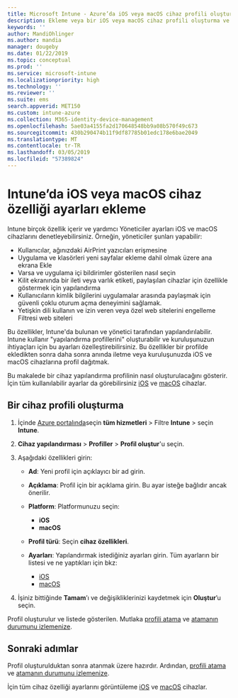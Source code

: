 ```yaml
---
title: Microsoft Intune - Azure’da iOS veya macOS cihaz profili oluşturma | Microsoft Docs
description: Ekleme veya bir iOS veya macOS cihaz profili oluşturma ve ardından Intune AirPrint, giriş ekranı, uygulama bildirimleri, paylaşılan cihaz, çoklu oturum açma ve web içeriği filtresi ayarları düzeni için ayarları yapılandırın.
keywords: ''
author: MandiOhlinger
ms.author: mandia
manager: dougeby
ms.date: 01/22/2019
ms.topic: conceptual
ms.prod: ''
ms.service: microsoft-intune
ms.localizationpriority: high
ms.technology: ''
ms.reviewer: ''
ms.suite: ems
search.appverid: MET150
ms.custom: intune-azure
ms.collection: M365-identity-device-management
ms.openlocfilehash: 5ae03a4155fa2d170648548bb9a08b570f49c673
ms.sourcegitcommit: 430b290474b11f9df87785b01edc178e6bae2049
ms.translationtype: MT
ms.contentlocale: tr-TR
ms.lasthandoff: 03/05/2019
ms.locfileid: "57389824"
---
```

# <a name="add-ios-or-macos-device-feature-settings-in-intune"></a>Intune’da iOS veya macOS cihaz özelliği ayarları ekleme

Intune birçok özellik içerir ve yardımcı Yöneticiler ayarları iOS ve macOS cihazlarını denetleyebilirsiniz. Örneğin, yöneticiler şunları yapabilir:

- Kullanıcılar, ağınızdaki AirPrint yazıcıları erişmesine
- Uygulama ve klasörleri yeni sayfalar ekleme dahil olmak üzere ana ekrana Ekle
- Varsa ve uygulama içi bildirimler gösterilen nasıl seçin
- Kilit ekranında bir ileti veya varlık etiketi, paylaşılan cihazlar için özellikle göstermek için yapılandırma
- Kullanıcıların kimlik bilgilerini uygulamalar arasında paylaşmak için güvenli çoklu oturum açma deneyimini sağlamak.
- Yetişkin dili kullanın ve izin veren veya özel web sitelerini engelleme Filtresi web siteleri

Bu özellikler, Intune'da bulunan ve yönetici tarafından yapılandırılabilir. Intune kullanır "yapılandırma profillerini" oluşturabilir ve kuruluşunuzun ihtiyaçları için bu ayarları özelleştirebilirsiniz. Bu özellikler bir profilde ekledikten sonra daha sonra anında iletme veya kuruluşunuzda iOS ve macOS cihazlarına profil dağıtmak.

Bu makalede bir cihaz yapılandırma profilinin nasıl oluşturulacağını gösterir. İçin tüm kullanılabilir ayarlar da görebilirsiniz [iOS](ios-device-features-settings.md) ve [macOS](macos-device-features-settings.md) cihazlar.

## <a name="create-a-device-profile"></a>Bir cihaz profili oluşturma

1. İçinde [Azure portalında](https://portal.azure.com)seçin **tüm hizmetleri** > Filtre **Intune** > seçin **Intune**.
2. **Cihaz yapılandırması** > **Profiller** > **Profil oluştur**'u seçin.
3. Aşağıdaki özellikleri girin:

    - **Ad**: Yeni profil için açıklayıcı bir ad girin.
    - **Açıklama**: Profil için bir açıklama girin. Bu ayar isteğe bağlıdır ancak önerilir.
    - **Platform**: Platformunuzu seçin:
        - **iOS**
        - **macOS**
    - **Profil türü**: Seçin **cihaz özellikleri**.
    - **Ayarları**: Yapılandırmak istediğiniz ayarları girin. Tüm ayarların bir listesi ve ne yaptıkları için bkz:

        - [iOS](ios-device-features-settings.md)
        - [macOS](macos-device-features-settings.md)

4. İşiniz bittiğinde **Tamam**’ı ve değişikliklerinizi kaydetmek için **Oluştur**’u seçin.

Profil oluşturulur ve listede gösterilen. Mutlaka [profili atama](device-profile-assign.md) ve [atamanın durumunu izlemenize](device-profile-monitor.md).

## <a name="next-steps"></a>Sonraki adımlar

Profil oluşturulduktan sonra atanmak üzere hazırdır. Ardından, [profili atama](device-profile-assign.md) ve [atamanın durumunu izlemenize](device-profile-monitor.md).

İçin tüm cihaz özelliği ayarlarını görüntüleme [iOS](ios-device-features-settings.md) ve [macOS](macos-device-features-settings.md) cihazlar.
